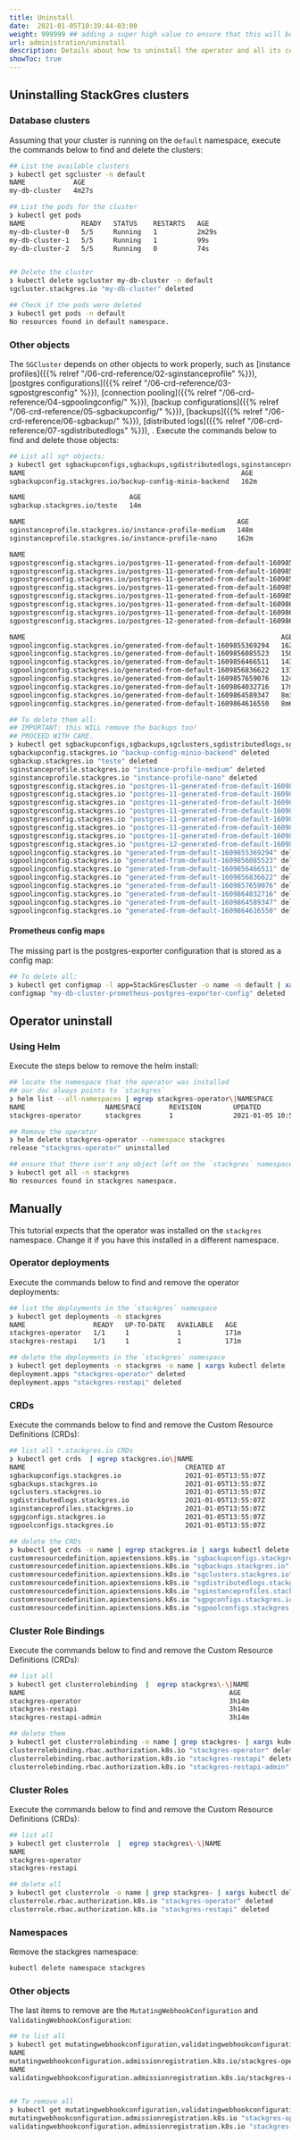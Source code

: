 ```yaml
---
title: Uninstall
date:  2021-01-05T10:39:44-03:00
weight: 999999 ## adding a super high value to ensure that this will be the last item
url: administration/uninstall
description: Details about how to uninstall the operator and all its components.
showToc: true
---
```


## Uninstalling StackGres clusters

### Database clusters

Assuming that your cluster is running on the `default` namespace, execute the commands below to find and delete the clusters:

```bash
## List the available clusters
❯ kubectl get sgcluster -n default
NAME            AGE
my-db-cluster   4m27s

## List the pods for the cluster
❯ kubectl get pods
NAME              READY   STATUS    RESTARTS   AGE
my-db-cluster-0   5/5     Running   1          2m29s
my-db-cluster-1   5/5     Running   1          99s
my-db-cluster-2   5/5     Running   0          74s


## Delete the cluster
❯ kubectl delete sgcluster my-db-cluster -n default
sgcluster.stackgres.io "my-db-cluster" deleted

## Check if the pods were deleted
❯ kubectl get pods -n default
No resources found in default namespace.
```

### Other objects

The `SGCluster` depends on other objects to work properly, such as [instance profiles]({{% relref "/06-crd-reference/02-sginstanceprofile" %}}),
 [postgres configurations]({{% relref "/06-crd-reference/03-sgpostgresconfig" %}}), [connection pooling]({{% relref "/06-crd-reference/04-sgpoolingconfig/" %}}),
 [backup configurations]({{% relref "/06-crd-reference/05-sgbackupconfig/" %}}), [backups]({{% relref "/06-crd-reference/06-sgbackup/" %}}),
 [distributed logs]({{% relref "/06-crd-reference/07-sgdistributedlogs" %}}), .
 Execute the commands below to find and delete those objects:

```bash
## List all sg* objects:
❯ kubectl get sgbackupconfigs,sgbackups,sgdistributedlogs,sginstanceprofiles,sgpgconfigs,sgpoolconfigs -n default
NAME                                                      AGE
sgbackupconfig.stackgres.io/backup-config-minio-backend   162m

NAME                          AGE
sgbackup.stackgres.io/teste   14m

NAME                                                     AGE
sginstanceprofile.stackgres.io/instance-profile-medium   148m
sginstanceprofile.stackgres.io/instance-profile-nano     162m

NAME                                                                             AGE
sgpostgresconfig.stackgres.io/postgres-11-generated-from-default-1609855369232   162m
sgpostgresconfig.stackgres.io/postgres-11-generated-from-default-1609856085474   150m
sgpostgresconfig.stackgres.io/postgres-11-generated-from-default-1609856466466   143m
sgpostgresconfig.stackgres.io/postgres-11-generated-from-default-1609856836573   137m
sgpostgresconfig.stackgres.io/postgres-11-generated-from-default-1609857658946   124m
sgpostgresconfig.stackgres.io/postgres-11-generated-from-default-1609864032670   17m
sgpostgresconfig.stackgres.io/postgres-11-generated-from-default-1609864616518   8m6s
sgpostgresconfig.stackgres.io/postgres-12-generated-from-default-1609864589301   8m33s

NAME                                                                AGE
sgpoolingconfig.stackgres.io/generated-from-default-1609855369294   162m
sgpoolingconfig.stackgres.io/generated-from-default-1609856085523   150m
sgpoolingconfig.stackgres.io/generated-from-default-1609856466511   143m
sgpoolingconfig.stackgres.io/generated-from-default-1609856836622   137m
sgpoolingconfig.stackgres.io/generated-from-default-1609857659076   124m
sgpoolingconfig.stackgres.io/generated-from-default-1609864032716   17m
sgpoolingconfig.stackgres.io/generated-from-default-1609864589347   8m33s
sgpoolingconfig.stackgres.io/generated-from-default-1609864616550   8m6s

## To delete them all:
## IMPORTANT: this WILL remove the backups too!
## PROCEED WITH CARE.
❯ kubectl get sgbackupconfigs,sgbackups,sgclusters,sgdistributedlogs,sginstanceprofiles,sgpgconfigs,sgpoolconfigs -n default -o name | xargs kubectl delete
sgbackupconfig.stackgres.io "backup-config-minio-backend" deleted
sgbackup.stackgres.io "teste" deleted
sginstanceprofile.stackgres.io "instance-profile-medium" deleted
sginstanceprofile.stackgres.io "instance-profile-nano" deleted
sgpostgresconfig.stackgres.io "postgres-11-generated-from-default-1609855369232" deleted
sgpostgresconfig.stackgres.io "postgres-11-generated-from-default-1609856085474" deleted
sgpostgresconfig.stackgres.io "postgres-11-generated-from-default-1609856466466" deleted
sgpostgresconfig.stackgres.io "postgres-11-generated-from-default-1609856836573" deleted
sgpostgresconfig.stackgres.io "postgres-11-generated-from-default-1609857658946" deleted
sgpostgresconfig.stackgres.io "postgres-11-generated-from-default-1609864032670" deleted
sgpostgresconfig.stackgres.io "postgres-11-generated-from-default-1609864616518" deleted
sgpostgresconfig.stackgres.io "postgres-12-generated-from-default-1609864589301" deleted
sgpoolingconfig.stackgres.io "generated-from-default-1609855369294" deleted
sgpoolingconfig.stackgres.io "generated-from-default-1609856085523" deleted
sgpoolingconfig.stackgres.io "generated-from-default-1609856466511" deleted
sgpoolingconfig.stackgres.io "generated-from-default-1609856836622" deleted
sgpoolingconfig.stackgres.io "generated-from-default-1609857659076" deleted
sgpoolingconfig.stackgres.io "generated-from-default-1609864032716" deleted
sgpoolingconfig.stackgres.io "generated-from-default-1609864589347" deleted
sgpoolingconfig.stackgres.io "generated-from-default-1609864616550" deleted

```

#### Prometheus config maps

The missing part is the postgres-exporter configuration that is stored as a config map:

```bash
## To delete all:
❯ kubectl get configmap -l app=StackGresCluster -o name -n default | xargs kubectl delete
configmap "my-db-cluster-prometheus-postgres-exporter-config" deleted
```


## Operator uninstall

### Using Helm

Execute the steps below to remove the helm install:

```bash
## locate the namespace that the operator was installed
## our doc always points to `stackgres`
❯ helm list --all-namespaces | egrep stackgres-operator\|NAMESPACE
NAME                    NAMESPACE       REVISION        UPDATED                                 STATUS          CHART                           APP VERSION
stackgres-operator      stackgres       1               2021-01-05 10:55:09.543509648 -0300 -03 deployed        stackgres-operator-0.9.3        0.9.3   

## Remove the operator
❯ helm delete stackgres-operator --namespace stackgres
release "stackgres-operator" uninstalled

## ensure that there isn't any object left on the `stackgres` namespace
❯ kubectl get all -n stackgres
No resources found in stackgres namespace.

```

## Manually

This tutorial expects that the operator was installed on the `stackgres` namespace. Change it if you have this installed in a different namespace.

### Operator deployments

Execute the commands below to find and remove the operator deployments:

```bash
## list the deployments in the `stackgres` namespace
❯ kubectl get deployments -n stackgres
NAME                 READY   UP-TO-DATE   AVAILABLE   AGE
stackgres-operator   1/1     1            1           171m
stackgres-restapi    1/1     1            1           171m

## delete the deployments in the `stackgres` namespace
❯ kubectl get deployments -n stackgres -o name | xargs kubectl delete -n stackgres
deployment.apps "stackgres-operator" deleted
deployment.apps "stackgres-restapi" deleted
```

### CRDs 

Execute the commands below to find and remove the Custom Resource Definitions (CRDs):

```bash
## list all *.stackgres.io CRDs
❯ kubectl get crds  | egrep stackgres.io\|NAME
NAME                                        CREATED AT
sgbackupconfigs.stackgres.io                2021-01-05T13:55:07Z
sgbackups.stackgres.io                      2021-01-05T13:55:07Z
sgclusters.stackgres.io                     2021-01-05T13:55:07Z
sgdistributedlogs.stackgres.io              2021-01-05T13:55:07Z
sginstanceprofiles.stackgres.io             2021-01-05T13:55:07Z
sgpgconfigs.stackgres.io                    2021-01-05T13:55:07Z
sgpoolconfigs.stackgres.io                  2021-01-05T13:55:07Z

## delete the CRDs
❯ kubectl get crds -o name | egrep stackgres.io | xargs kubectl delete
customresourcedefinition.apiextensions.k8s.io "sgbackupconfigs.stackgres.io" deleted
customresourcedefinition.apiextensions.k8s.io "sgbackups.stackgres.io" deleted
customresourcedefinition.apiextensions.k8s.io "sgclusters.stackgres.io" deleted
customresourcedefinition.apiextensions.k8s.io "sgdistributedlogs.stackgres.io" deleted
customresourcedefinition.apiextensions.k8s.io "sginstanceprofiles.stackgres.io" deleted
customresourcedefinition.apiextensions.k8s.io "sgpgconfigs.stackgres.io" deleted
customresourcedefinition.apiextensions.k8s.io "sgpoolconfigs.stackgres.io" deleted
```

### Cluster Role Bindings

Execute the commands below to find and remove the Custom Resource Definitions (CRDs):

```bash
## list all
❯ kubectl get clusterrolebinding  |  egrep stackgres\-\|NAME
NAME                                                   AGE
stackgres-operator                                     3h14m
stackgres-restapi                                      3h14m
stackgres-restapi-admin                                3h14m

## delete them
❯ kubectl get clusterrolebinding -o name | grep stackgres- | xargs kubectl delete
clusterrolebinding.rbac.authorization.k8s.io "stackgres-operator" deleted
clusterrolebinding.rbac.authorization.k8s.io "stackgres-restapi" deleted
clusterrolebinding.rbac.authorization.k8s.io "stackgres-restapi-admin" deleted
```

### Cluster Roles

Execute the commands below to find and remove the Custom Resource Definitions (CRDs):

```bash
## list all
❯ kubectl get clusterrole  |  egrep stackgres\-\|NAME
NAME                                                                   AGE
stackgres-operator                                                     3h21m
stackgres-restapi                                                      3h21m

## delete all
❯ kubectl get clusterrole -o name | grep stackgres- | xargs kubectl delete
clusterrole.rbac.authorization.k8s.io "stackgres-operator" deleted
clusterrole.rbac.authorization.k8s.io "stackgres-restapi" deleted
```

### Namespaces

Remove the stackgres namespace:

```bash
kubectl delete namespace stackgres
```

### Other objects

The last items to remove are the `MutatingWebhookConfiguration` and `ValidatingWebhookConfiguration`:

```bash
## to list all
❯ kubectl get mutatingwebhookconfiguration,validatingwebhookconfiguration | egrep stackgres-\|NAME
NAME                                                                                             CREATED AT
mutatingwebhookconfiguration.admissionregistration.k8s.io/stackgres-operator                     2021-01-05T13:55:22Z
NAME                                                                                               CREATED AT
validatingwebhookconfiguration.admissionregistration.k8s.io/stackgres-operator                     2021-01-05T13:55:22Z


## To remove all
❯ kubectl get mutatingwebhookconfiguration,validatingwebhookconfiguration -o name | grep stackgres- | xargs kubectl delete
mutatingwebhookconfiguration.admissionregistration.k8s.io "stackgres-operator" deleted
validatingwebhookconfiguration.admissionregistration.k8s.io "stackgres-operator" deleted
```
